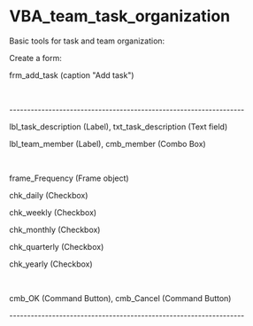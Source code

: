 # VBA_team_task_organization

<p>Basic tools for task and team organization:<p>

<p>Create a form: <p>

<p>frm_add_task (caption "Add task")<p>
<br>
<p>------------------------------------------------------------------</p>
<p>lbl_task_description (Label), txt_task_description  (Text field)</p>
<p>lbl_team_member (Label),      cmb_member            (Combo Box)</p>
<br>
<p>frame_Frequency (Frame object)</p>
  <p>chk_daily     (Checkbox)</p>
  <p>chk_weekly    (Checkbox)</p>
  <p>chk_monthly   (Checkbox)</p>
  <p>chk_quarterly (Checkbox)</p>
  <p>chk_yearly    (Checkbox)</p>
<br>
<p>cmb_OK (Command Button),     cmb_Cancel (Command Button)</p>
<p>------------------------------------------------------------------</p>
